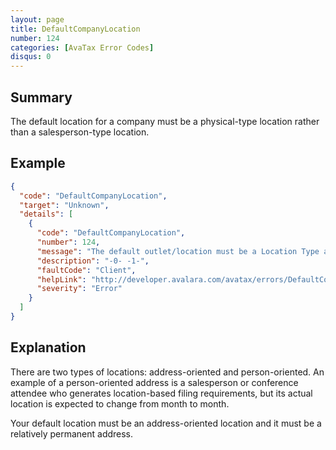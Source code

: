 ```yaml
---
layout: page
title: DefaultCompanyLocation
number: 124
categories: [AvaTax Error Codes]
disqus: 0
---
```


## Summary

The default location for a company must be a physical-type location rather than a salesperson-type location.

## Example

```json
{
  "code": "DefaultCompanyLocation",
  "target": "Unknown",
  "details": [
    {
      "code": "DefaultCompanyLocation",
      "number": 124,
      "message": "The default outlet/location must be a Location Type and not a Salesperson Type.",
      "description": "-0- -1-",
      "faultCode": "Client",
      "helpLink": "http://developer.avalara.com/avatax/errors/DefaultCompanyLocation",
      "severity": "Error"
    }
  ]
}
```

## Explanation

There are two types of locations: address-oriented and person-oriented.  An example of a person-oriented address is a salesperson or conference attendee who generates location-based filing requirements, but its actual location is expected to change from month to month.

Your default location must be an address-oriented location and it must be a relatively permanent address.
